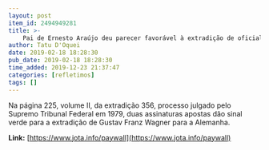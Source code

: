 ```yaml
---
layout: post
item_id: 2494949281
title: >-
    Pai de Ernesto Araújo deu parecer favorável à extradição de oficial nazista
author: Tatu D'Oquei
date: 2019-02-18 18:28:30
pub_date: 2019-02-18 18:28:30
time_added: 2019-12-23 21:37:47
categories: [refletimos]
tags: []
---
```


Na página 225, volume II, da extradição 356, processo julgado pelo Supremo Tribunal Federal em 1979, duas assinaturas apostas dão sinal verde para a extradição de Gustav Franz Wagner para a Alemanha.

**Link:** [https://www.jota.info/paywall](https://www.jota.info/paywall)

